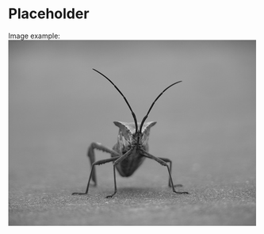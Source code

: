 # Placeholder

Image example: ![PNG](https://github.com/cywang16/docker/blob/master/myopencv/stinkbug.png)